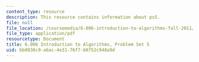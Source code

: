 ```yaml
---
content_type: resource
description: This resource contains information about ps5.
file: null
file_location: /coursemedia/6-006-introduction-to-algorithms-fall-2011/bb0830c9a6ac4e3176f7b0752c948a9d_MIT6_006F11_ps5.pdf
file_type: application/pdf
resourcetype: Document
title: 6.006 Introduction to Algorithms, Problem Set 5
uid: bb0830c9-a6ac-4e31-76f7-b0752c948a9d
---
```

